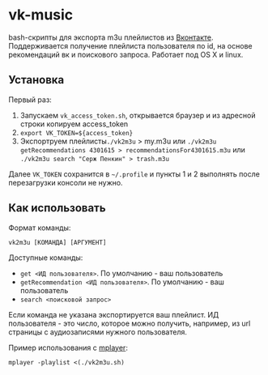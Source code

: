 # vk-music

bash-скрипты для экспорта m3u плейлистов из [Вконтакте](https://vk.com). Поддерживается получение плейлиста пользователя по id, на основе рекомендаций вк и поискового запроса. Работает под OS X и linux.

## Установка

Первый раз: 

1. Запускаем `vk_access_token.sh`, открывается браузер и из адресной строки копируем access_token
2. `export VK_TOKEN=${access_token}`
3. Экспортруем плейлисты`./vk2m3u` > my.m3u или `./vk2m3u getRecommendations 4301615 > recommendationsFor4301615.m3u` или `./vk2m3u search "Серж Пенкин" > trash.m3u`

Далее `VK_TOKEN` сохранится в `~/.profile` и пункты 1 и 2 выполнять после перезагрузки консоли не нужно.

## Как использовать 

Формат команды: 

`vk2m3u [КОМАНДА] [АРГУМЕНТ]`

Доступные команды:

- `get <ИД пользователя>`. По умолчанию - ваш пользователь
- `getRecommendation <ИД пользователя>`. По умолчанию - ваш пользователь
- `search <поисковой запрос>`

Если команда не указана экспортируется ваш плейлист. ИД пользователя - это число, которое можно получить, например, из url страницы с аудиозаписями нужного пользователя.

Пример использования с [mplayer](https://ru.wikipedia.org/wiki/MPlayer):

`mplayer -playlist <(./vk2m3u.sh)`
